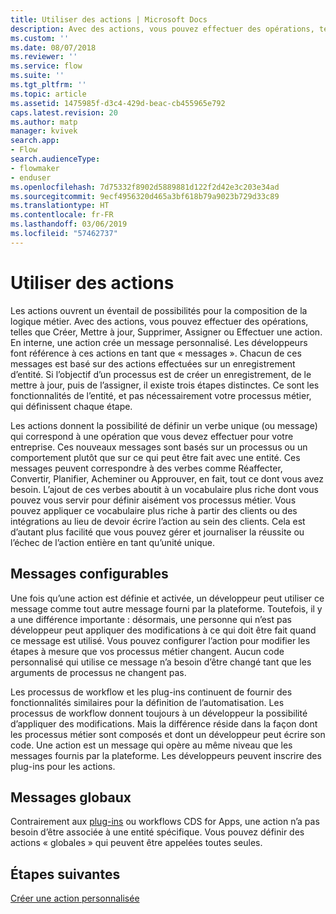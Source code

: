 ```yaml
---
title: Utiliser des actions | Microsoft Docs
description: Avec des actions, vous pouvez effectuer des opérations, telles que Créer, Mettre à jour, Supprimer, Assigner ou Effectuer une action. En interne, une action crée un message personnalisé
ms.custom: ''
ms.date: 08/07/2018
ms.reviewer: ''
ms.service: flow
ms.suite: ''
ms.tgt_pltfrm: ''
ms.topic: article
ms.assetid: 1475985f-d3c4-429d-beac-cb455965e792
caps.latest.revision: 20
ms.author: matp
manager: kvivek
search.app:
- Flow
search.audienceType:
- flowmaker
- enduser
ms.openlocfilehash: 7d75332f8902d5889881d122f2d42e3c203e34ad
ms.sourcegitcommit: 9ecf4956320d465a3bf618b79a9023b729d33c89
ms.translationtype: HT
ms.contentlocale: fr-FR
ms.lasthandoff: 03/06/2019
ms.locfileid: "57462737"
---
```

# <a name="use-actions"></a>Utiliser des actions

Les actions ouvrent un éventail de possibilités pour la composition de la logique métier. Avec des actions, vous pouvez effectuer des opérations, telles que Créer, Mettre à jour, Supprimer, Assigner ou Effectuer une action. En interne, une action crée un message personnalisé. Les développeurs font référence à ces actions en tant que « messages ». Chacun de ces messages est basé sur des actions effectuées sur un enregistrement d’entité. Si l’objectif d’un processus est de créer un enregistrement, de le mettre à jour, puis de l’assigner, il existe trois étapes distinctes. Ce sont les fonctionnalités de l’entité, et pas nécessairement votre processus métier, qui définissent chaque étape.  
  
Les actions donnent la possibilité de définir un verbe unique (ou message) qui correspond à une opération que vous devez effectuer pour votre entreprise. Ces nouveaux messages sont basés sur un processus ou un comportement plutôt que sur ce qui peut être fait avec une entité. Ces messages peuvent correspondre à des verbes comme Réaffecter, Convertir, Planifier, Acheminer ou Approuver, en fait, tout ce dont vous avez besoin. L’ajout de ces verbes aboutit à un vocabulaire plus riche dont vous pouvez vous servir pour définir aisément vos processus métier. Vous pouvez appliquer ce vocabulaire plus riche à partir des clients ou des intégrations au lieu de devoir écrire l’action au sein des clients. Cela est d’autant plus facilité que vous pouvez gérer et journaliser la réussite ou l’échec de l’action entière en tant qu’unité unique.  
  
<a name="BKMK_ConfigurableMessages"></a>   
## <a name="configurable-messages"></a>Messages configurables  
 Une fois qu’une action est définie et activée, un développeur peut utiliser ce message comme tout autre message fourni par la plateforme. Toutefois, il y a une différence importante : désormais, une personne qui n’est pas développeur peut appliquer des modifications à ce qui doit être fait quand ce message est utilisé. Vous pouvez configurer l’action pour modifier les étapes à mesure que vos processus métier changent. Aucun code personnalisé qui utilise ce message n’a besoin d’être changé tant que les arguments de processus ne changent pas.  
  
 Les processus de workflow et les plug-ins continuent de fournir des fonctionnalités similaires pour la définition de l’automatisation. Les processus de workflow donnent toujours à un développeur la possibilité d’appliquer des modifications. Mais la différence réside dans la façon dont les processus métier sont composés et dont un développeur peut écrire son code. Une action est un message qui opère au même niveau que les messages fournis par la plateforme. Les développeurs peuvent inscrire des plug-ins pour les actions.  
  
<a name="BKMK_GlobalMessages"></a>   
## <a name="global-messages"></a>Messages globaux 
 
 Contrairement aux [plug-ins](/powerapps/developer/common-data-service/apply-business-logic-with-code?branch=master#create-a-plug-in) ou workflows CDS for Apps, une action n’a pas besoin d’être associée à une entité spécifique. Vous pouvez définir des actions « globales » qui peuvent être appelées toutes seules.

## <a name="next-steps"></a>Étapes suivantes

[Créer une action personnalisée](create-actions.md)  
  

